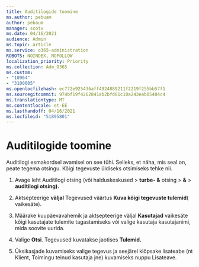 ```yaml
---
title: Auditilogide toomine
ms.author: pebuam
author: pebaum
manager: scotv
ms.date: 04/16/2021
audience: Admin
ms.topic: article
ms.service: o365-administration
ROBOTS: NOINDEX, NOFOLLOW
localization_priority: Priority
ms.collection: Adm_O365
ms.custom:
- "10964"
- "3100005"
ms.openlocfilehash: ec772e925436aff4924889211f2219f255bb57f1
ms.sourcegitcommit: 974bf19f4262841ab2bfd81c10a243eab05484c4
ms.translationtype: MT
ms.contentlocale: et-EE
ms.lasthandoff: 04/16/2021
ms.locfileid: "51895801"
---
```

# <a name="retrieve-the-audit-logs"></a>Auditilogide toomine

Auditilogi esmakordsel avamisel on see tühi. Selleks, et näha, mis seal on, peate tegema otsingu. Kõigi tegevuste üldiseks otsimiseks tehke nii.

1. Avage leht Auditilogi otsing (või halduskeskused > **turbe- &** otsing  >  **&**  >  **auditilogi otsing).**

1. Aktsepteerige **väljal** Tegevused väärtus **Kuva kõigi tegevuste tulemid**( vaikesäte).

1. Määrake kuupäevavahemik ja aktsepteerige väljal **Kasutajad** vaikesäte kõigi kasutajate tulemite tagastamiseks või valige kasutaja kasutajanimi, mida soovite uurida.

1. Valige **Otsi**. Tegevused kuvatakse jaotises **Tulemid.**

1. Üksikasjade kuvamiseks valige tegevus ja  seejärel klõpsake lisateabe (nt Klient, Toimingu teinud kasutaja jne) kuvamiseks nuppu Lisateave.
